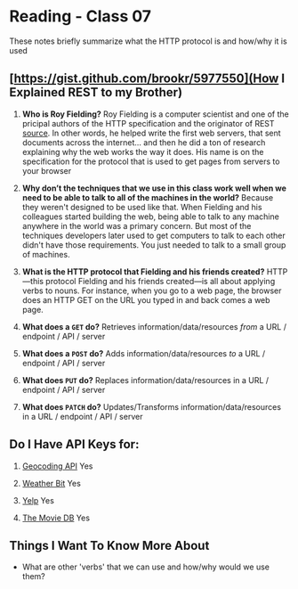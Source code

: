 # Reading - Class 07

These notes briefly summarize what the HTTP protocol is and how/why it is used

## [https://gist.github.com/brookr/5977550](How I Explained REST to my Brother)

1. **Who is Roy Fielding?** Roy Fielding is a computer scientist and one of the pricipal authors of the HTTP specification and the originator of REST [source](https://en.wikipedia.org/wiki/Roy_Fielding). In other words, he helped write the first web servers, that sent documents across the internet… and then he did a ton of research explaining why the web works the way it does. His name is on the specification for the protocol that is used to get pages from servers to your browser

2. **Why don’t the techniques that we use in this class work well when we need to be able to talk to all of the machines in the world?** Because they weren't designed to be used like that. When Fielding and his colleagues started building the web, being able to talk to any machine anywhere in the world was a primary concern. But most of the techniques developers later used to get computers to talk to each other didn't have those requirements. You just needed to talk to a small group of machines.

3. **What is the HTTP protocol that Fielding and his friends created?** HTTP—this protocol Fielding and his friends created—is all about applying verbs to nouns. For instance, when you go to a web page, the browser does an HTTP GET on the URL you typed in and back comes a web page.

4. **What does a `GET` do?** Retrieves information/data/resources *from* a URL / endpoint / API / server

5. **What does a `POST` do?** Adds information/data/resources *to* a URL / endpoint / API / server

6. **What does `PUT` do?** Replaces information/data/resources in a URL / endpoint / API / server

7. **What does `PATCH` do?** Updates/Transforms information/data/resources in a URL / endpoint / API / server

## Do I Have API Keys for:

1. [Geocoding API](https://locationiq.com/) Yes

2. [Weather Bit](https://www.weatherbit.io/) Yes

3. [Yelp](https://www.yelp.com/developers/documentation/v3/business_search) Yes

4. [The Movie DB](https://developers.themoviedb.org/3/getting-started/introduction) Yes

## Things I Want To Know More About

- What are other 'verbs' that we can use and how/why would we use them?
